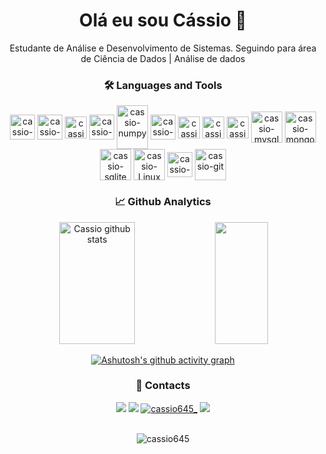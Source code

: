<div style="display: inline_block" align="center">
<h1>Olá eu sou Cássio 🫠​</h1>

Estudante de Análise e Desenvolvimento de Sistemas. Seguindo para área de Ciência de Dados | Análise de dados
</div>

<div style="display: inline_block" align="center">
<h3>🛠️ Languages and Tools</h3>
<img align="center" alt="cassio-python" height="40" src="https://cdn.jsdelivr.net/gh/devicons/devicon/icons/python/python-original.svg" />
<img align="center" alt="cassio-jupyter" height="40" src="https://cdn.jsdelivr.net/gh/devicons/devicon/icons/jupyter/jupyter-original-wordmark.svg" />
<img align="center" alt="cassio-vscode" height="35" src="https://cdn.jsdelivr.net/gh/devicons/devicon/icons/vscode/vscode-original.svg" />        
<img align="center" alt="cassio-pandas" height="40" src="https://cdn.jsdelivr.net/gh/devicons/devicon/icons/pandas/pandas-original-wordmark.svg" />
<img align="center" alt="cassio-numpy" height="70" width="50" src="https://cdn.jsdelivr.net/gh/devicons/devicon/icons/numpy/numpy-original-wordmark.svg" />

<img align="center" alt="cassio-django" height="40" src="https://cdn.jsdelivr.net/gh/devicons/devicon/icons/django/django-plain.svg" />
<img align="center" alt="cassio-javascript" height="35" src="https://cdn.jsdelivr.net/gh/devicons/devicon/icons/javascript/javascript-original.svg" />
<img align="center" alt="cassio-html" height="35" src="https://cdn.jsdelivr.net/gh/devicons/devicon/icons/html5/html5-original.svg" />
<img align="center" alt="cassio-css" height="35" src="https://cdn.jsdelivr.net/gh/devicons/devicon/icons/css3/css3-original.svg" />

<img align="center" alt="cassio-mysql" height="50" src="https://cdn.jsdelivr.net/gh/devicons/devicon/icons/mysql/mysql-original-wordmark.svg" />     
<img align="center" alt="cassio-mongo" height="50" src="https://cdn.jsdelivr.net/gh/devicons/devicon/icons/mongodb/mongodb-original-wordmark.svg" />
<img align="center" alt="cassio-sqlite" height="50" src="https://cdn.jsdelivr.net/gh/devicons/devicon/icons/sqlite/sqlite-original-wordmark.svg" />

<img align="center" alt="cassio-Linux" height="50" src="https://cdn.jsdelivr.net/gh/devicons/devicon/icons/java/java-original-wordmark.svg" />
<img align="center" alt="cassio-Linux" height="40" src="https://cdn.jsdelivr.net/gh/devicons/devicon/icons/linux/linux-original.svg" />
<img align="center" alt="cassio-git" height="50" src="https://cdn.jsdelivr.net/gh/devicons/devicon/icons/git/git-original-wordmark.svg" />                   
</div>



<div align="center">
 <h3>📈 Github Analytics</h3>
  <img width="49%" height="195px" src="https://github-readme-stats.vercel.app/api?username=cassio645&show_icons=true&count_private=true&hide_border=true&title_color=68b5d1&icon_color=e07274&text_color=eeeeee&bg_color=0d1117" alt="Cassio github stats" /> 
  <img width="41%" height="195px" src="https://github-readme-stats.vercel.app/api/top-langs/?username=cassio645&layout=compact&hide_border=true&title_color=68b5d1&text_color=eeeeee&bg_color=0d1117" />
 

[![Ashutosh's github activity graph](https://github-readme-activity-graph.vercel.app/graph?username=cassio645&bg_color=2d2e2f&color=ffffff&line=68b5d1&point=c66668&area=true&hide_border=true)](https://github.com/ashutosh00710/github-readme-activity-graph)
</div>

<div style="display: inline_block" align="center">
<h3>📩 Contacts</h3>
<a href="mailto:cantonio645@gmail.com"><img src="https://img.shields.io/badge/Gmail-D14836?style=for-the-badge&logo=gmail&logoColor=white"></a>
<a href="https://www.linkedin.com/in/cassio645/"><img src="https://img.shields.io/badge/LinkedIn-0077B5?style=for-the-badge&logo=linkedin&logoColor=white"></a>
<a href="https://www.instagram.com/cassio645_/"><img src="https://img.shields.io/badge/Instagram-E4405F?style=for-the-badge&logo=instagram&logoColor=white" alt="cassio645_" ></a>
<a href="https://discordapp.com/users/857219600277831730/"><img src="https://img.shields.io/badge/Discord-7289DA?style=for-the-badge&logo=discord&logoColor=white"></a>
</div>

<div align="center">
<br> 
<p align="center"> <img src="https://komarev.com/ghpvc/?username=cassio645&label=Profile%20views&title_color=68b5d1&text_color=eeeeee&bg_color=0d1117&style=flat" alt="cassio645"/> </p>
</div>

